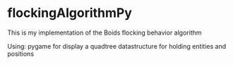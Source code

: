 # flockingAlgorithmPy

This is my implementation of the Boids flocking behavior algorithm

Using:
pygame for display
a quadtree datastructure for holding entities and positions
